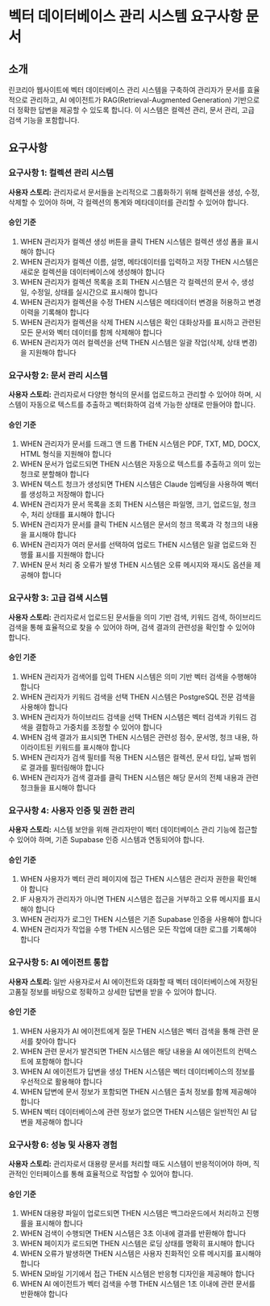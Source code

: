 # 벡터 데이터베이스 관리 시스템 요구사항 문서

## 소개

린코리아 웹사이트에 벡터 데이터베이스 관리 시스템을 구축하여 관리자가 문서를 효율적으로 관리하고, AI 에이전트가 RAG(Retrieval-Augmented Generation) 기반으로 더 정확한 답변을 제공할 수 있도록 합니다. 이 시스템은 컬렉션 관리, 문서 관리, 고급 검색 기능을 포함합니다.

## 요구사항

### 요구사항 1: 컬렉션 관리 시스템

**사용자 스토리:** 관리자로서 문서들을 논리적으로 그룹화하기 위해 컬렉션을 생성, 수정, 삭제할 수 있어야 하며, 각 컬렉션의 통계와 메타데이터를 관리할 수 있어야 합니다.

#### 승인 기준

1. WHEN 관리자가 컬렉션 생성 버튼을 클릭 THEN 시스템은 컬렉션 생성 폼을 표시해야 합니다
2. WHEN 관리자가 컬렉션 이름, 설명, 메타데이터를 입력하고 저장 THEN 시스템은 새로운 컬렉션을 데이터베이스에 생성해야 합니다
3. WHEN 관리자가 컬렉션 목록을 조회 THEN 시스템은 각 컬렉션의 문서 수, 생성일, 수정일, 상태를 실시간으로 표시해야 합니다
4. WHEN 관리자가 컬렉션을 수정 THEN 시스템은 메타데이터 변경을 허용하고 변경 이력을 기록해야 합니다
5. WHEN 관리자가 컬렉션을 삭제 THEN 시스템은 확인 대화상자를 표시하고 관련된 모든 문서와 벡터 데이터를 함께 삭제해야 합니다
6. WHEN 관리자가 여러 컬렉션을 선택 THEN 시스템은 일괄 작업(삭제, 상태 변경)을 지원해야 합니다

### 요구사항 2: 문서 관리 시스템

**사용자 스토리:** 관리자로서 다양한 형식의 문서를 업로드하고 관리할 수 있어야 하며, 시스템이 자동으로 텍스트를 추출하고 벡터화하여 검색 가능한 상태로 만들어야 합니다.

#### 승인 기준

1. WHEN 관리자가 문서를 드래그 앤 드롭 THEN 시스템은 PDF, TXT, MD, DOCX, HTML 형식을 지원해야 합니다
2. WHEN 문서가 업로드되면 THEN 시스템은 자동으로 텍스트를 추출하고 의미 있는 청크로 분할해야 합니다
3. WHEN 텍스트 청크가 생성되면 THEN 시스템은 Claude 임베딩을 사용하여 벡터를 생성하고 저장해야 합니다
4. WHEN 관리자가 문서 목록을 조회 THEN 시스템은 파일명, 크기, 업로드일, 청크 수, 처리 상태를 표시해야 합니다
5. WHEN 관리자가 문서를 클릭 THEN 시스템은 문서의 청크 목록과 각 청크의 내용을 표시해야 합니다
6. WHEN 관리자가 여러 문서를 선택하여 업로드 THEN 시스템은 일괄 업로드와 진행률 표시를 지원해야 합니다
7. WHEN 문서 처리 중 오류가 발생 THEN 시스템은 오류 메시지와 재시도 옵션을 제공해야 합니다

### 요구사항 3: 고급 검색 시스템

**사용자 스토리:** 관리자로서 업로드된 문서들을 의미 기반 검색, 키워드 검색, 하이브리드 검색을 통해 효율적으로 찾을 수 있어야 하며, 검색 결과의 관련성을 확인할 수 있어야 합니다.

#### 승인 기준

1. WHEN 관리자가 검색어를 입력 THEN 시스템은 의미 기반 벡터 검색을 수행해야 합니다
2. WHEN 관리자가 키워드 검색을 선택 THEN 시스템은 PostgreSQL 전문 검색을 사용해야 합니다
3. WHEN 관리자가 하이브리드 검색을 선택 THEN 시스템은 벡터 검색과 키워드 검색을 결합하고 가중치를 조정할 수 있어야 합니다
4. WHEN 검색 결과가 표시되면 THEN 시스템은 관련성 점수, 문서명, 청크 내용, 하이라이트된 키워드를 표시해야 합니다
5. WHEN 관리자가 검색 필터를 적용 THEN 시스템은 컬렉션, 문서 타입, 날짜 범위로 결과를 필터링해야 합니다
6. WHEN 관리자가 검색 결과를 클릭 THEN 시스템은 해당 문서의 전체 내용과 관련 청크들을 표시해야 합니다

### 요구사항 4: 사용자 인증 및 권한 관리

**사용자 스토리:** 시스템 보안을 위해 관리자만이 벡터 데이터베이스 관리 기능에 접근할 수 있어야 하며, 기존 Supabase 인증 시스템과 연동되어야 합니다.

#### 승인 기준

1. WHEN 사용자가 벡터 관리 페이지에 접근 THEN 시스템은 관리자 권한을 확인해야 합니다
2. IF 사용자가 관리자가 아니면 THEN 시스템은 접근을 거부하고 오류 메시지를 표시해야 합니다
3. WHEN 관리자가 로그인 THEN 시스템은 기존 Supabase 인증을 사용해야 합니다
4. WHEN 관리자가 작업을 수행 THEN 시스템은 모든 작업에 대한 로그를 기록해야 합니다

### 요구사항 5: AI 에이전트 통합

**사용자 스토리:** 일반 사용자로서 AI 에이전트와 대화할 때 벡터 데이터베이스에 저장된 고품질 정보를 바탕으로 정확하고 상세한 답변을 받을 수 있어야 합니다.

#### 승인 기준

1. WHEN 사용자가 AI 에이전트에게 질문 THEN 시스템은 벡터 검색을 통해 관련 문서를 찾아야 합니다
2. WHEN 관련 문서가 발견되면 THEN 시스템은 해당 내용을 AI 에이전트의 컨텍스트에 포함해야 합니다
3. WHEN AI 에이전트가 답변을 생성 THEN 시스템은 벡터 데이터베이스의 정보를 우선적으로 활용해야 합니다
4. WHEN 답변에 문서 정보가 포함되면 THEN 시스템은 출처 정보를 함께 제공해야 합니다
5. WHEN 벡터 데이터베이스에 관련 정보가 없으면 THEN 시스템은 일반적인 AI 답변을 제공해야 합니다

### 요구사항 6: 성능 및 사용자 경험

**사용자 스토리:** 관리자로서 대용량 문서를 처리할 때도 시스템이 반응적이어야 하며, 직관적인 인터페이스를 통해 효율적으로 작업할 수 있어야 합니다.

#### 승인 기준

1. WHEN 대용량 파일이 업로드되면 THEN 시스템은 백그라운드에서 처리하고 진행률을 표시해야 합니다
2. WHEN 검색이 수행되면 THEN 시스템은 3초 이내에 결과를 반환해야 합니다
3. WHEN 페이지가 로드되면 THEN 시스템은 로딩 상태를 명확히 표시해야 합니다
4. WHEN 오류가 발생하면 THEN 시스템은 사용자 친화적인 오류 메시지를 표시해야 합니다
5. WHEN 모바일 기기에서 접근 THEN 시스템은 반응형 디자인을 제공해야 합니다
6. WHEN AI 에이전트가 벡터 검색을 수행 THEN 시스템은 1초 이내에 관련 문서를 반환해야 합니다